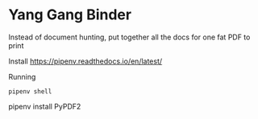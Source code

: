 # Yang Gang Binder

Instead of document hunting, put together all the docs for one fat PDF to print

Install https://pipenv.readthedocs.io/en/latest/

Running

```
pipenv shell
```

pipenv install PyPDF2